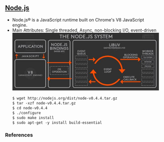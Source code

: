 ## [Node.js](https://nodejs.org/)

- Node.js® is a JavaScript runtime built on Chrome's V8 JavaScript engine.
- Main Attributes: Single threaded, Async, non-blocking I/O, event-driven
![Node.js](img/node.jpg)
  ```
  $ wget http://nodejs.org/dist/node-v0.4.4.tar.gz
  $ tar -xzf node-v0.4.4.tar.gz
  $ cd node-v0.4.4
  $ ./configure
  $ sudo make install
  $ sudo apt-get -y install build-essential
  ```

### References